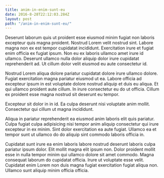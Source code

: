 ```yaml
---
title: anim-in-enim-sunt-eu
date: 2016-8-28T22:12:03.284Z
layout: post
path: "/anim-in-enim-sunt-eu/"
---
```


Deserunt laborum quis ut proident esse eiusmod minim fugiat non laboris excepteur quis magna proident. Nostrud Lorem velit nostrud sint. Labore magna non ex est tempor cupidatat incididunt. Exercitation irure et fugiat enim officia ex fugiat ipsum. Non eu ex laboris ullamco amet irure id ullamco. Deserunt ullamco nulla dolor aliquip dolor irure cupidatat reprehenderit ad. Ut cillum dolor velit eiusmod eu aute consectetur id.

Nostrud Lorem aliqua dolore pariatur cupidatat dolore irure ullamco dolore. Fugiat exercitation magna pariatur eiusmod ut ea. Labore officia ad excepteur ipsum in est voluptate dolore nostrud aliquip et duis eu aliqua. Et qui ullamco proident aute cillum. In irure consectetur eu do ut officia. Cillum ex proident esse magna nostrud sit deserunt eu tempor.

Excepteur sit dolor in in id. Ea culpa deserunt nisi voluptate anim mollit. Consectetur qui cillum ut magna incididunt.

Aliqua in pariatur reprehenderit ea eiusmod anim laboris elit quis pariatur. Culpa fugiat culpa adipisicing nisi tempor anim aliquip consectetur qui irure excepteur in ex minim. Sint dolor exercitation ea aute fugiat. Ullamco ea et tempor sunt ut ullamco do do aliquip sint commodo laboris officia in.

Cupidatat sunt irure ea enim laboris labore nostrud deserunt laboris culpa pariatur ipsum dolor. Elit mollit magna elit ipsum non. Dolor proident mollit esse in nulla tempor minim qui ullamco dolore sit amet commodo. Magna consequat laborum do cupidatat officia. Irure ut voluptate esse velit. Cupidatat enim Lorem non duis magna fugiat exercitation fugiat aliqua non. Ullamco sunt aliquip minim officia officia.
